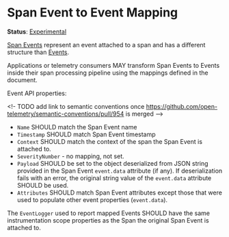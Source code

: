 # Span Event to Event Mapping

**Status**: [Experimental](../document-status.md)

[Span Events](../trace/api.md#add-events) represent an event attached to a span and has a different structure than [Events](./event-api.md).

Applications or telemetry consumers MAY transform Span Events to Events inside their span processing pipeline using the mappings defined in the document.

Event API properties:

<!- TODO add link to semantic conventions once https://github.com/open-telemetry/semantic-conventions/pull/954 is merged -->

- `Name` SHOULD match the Span Event name
- `Timestamp` SHOULD match Span Event timestamp
- `Context` SHOULD match the context of the span the Span Event is attached to.
- `SeverityNumber` - no mapping, not set. <!-- TODO define mapping in the semconv -->
- `Payload` SHOULD be set to the object deserialized from JSON string provided in the Span Event `event.data` attribute (if any). If deserialization fails with an error, the original string value of the `event.data` attribute SHOULD be used.
- `Attributes` SHOULD match Span Event attributes except those that were used to populate other event properties (`event.data`).

The `EventLogger` used to report mapped Events SHOULD have the same instrumentation scope properties as the
Span the original Span Event is attached to.